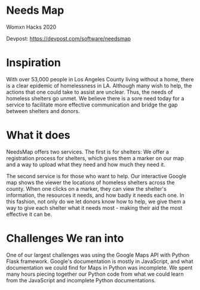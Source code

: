 # Needs Map
Womxn Hacks 2020

Devpost: https://devpost.com/software/needsmap


# Inspiration
With over 53,000 people in Los Angeles County living without a home, there is a clear epidemic of homelessness in LA. Although many wish to help, the actions that one could take to assist are unclear. Thus, the needs of homeless shelters go unmet. We believe there is a sore need today for a service to facilitate more effective communication and bridge the gap between shelters and donors.

# What it does
NeedsMap offers two services. The first is for shelters: We offer a registration process for shelters, which gives them a marker on our map and a way to upload what they need and how much they need it.

The second service is for those who want to help. Our interactive Google map shows the viewer the locations of homeless shelters across the county. When one clicks on a marker, they can view the shelter's information, the resources it needs, and how badly it needs each one. In this fashion, not only do we let donors know how to help, we give them a way to give each shelter what it needs most - making their aid the most effective it can be.


# Challenges We ran into
One of our largest challenges was using the Google Maps API with Python Flask framework. Google's documentation is mostly in JavaScript, and what documentation we could find for Maps in Python was incomplete. We spent many hours piecing together our Python code from what we could learn from the JavaScript and incomplete Python documentations.
